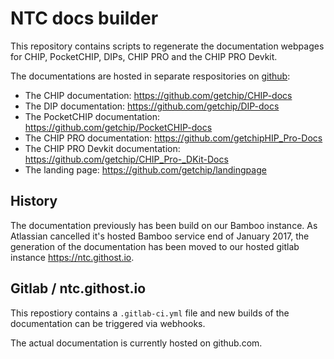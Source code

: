 # NTC docs builder

This repository contains scripts to regenerate the documentation webpages for CHIP,
PocketCHIP, DIPs, CHIP PRO and the CHIP PRO Devkit.

The documentations are hosted in separate respositories on [github](http://github.com/getchip):
  - The CHIP documentation: https://github.com/getchip/CHIP-docs
  - The DIP documentation: https://github.com/getchip/DIP-docs
  - The PocketCHIP documentation: https://github.com/getchip/PocketCHIP-docs
  - The CHIP PRO documentation: https://github.com/getchipHIP_Pro-Docs
  - The CHIP PRO Devkit documentation: https://github.com/getchip/CHIP_Pro-_DKit-Docs
  - The landing page: https://github.com/getchip/landingpage

## History

The documentation previously has been build on our Bamboo instance.
As Atlassian cancelled it's hosted Bamboo service end of January 2017,
the generation of the documentation has been moved to our hosted gitlab instance https://ntc.githost.io.

## Gitlab / ntc.githost.io
This repostiory contains a `.gitlab-ci.yml` file and new builds of the documentation
can be triggered via webhooks.

The actual documentation is currently hosted on github.com.
